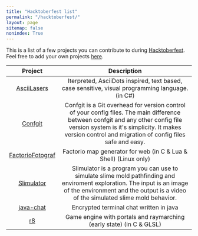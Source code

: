 ```yaml
---
title: "Hacktoberfest list"
permalink: "/hacktoberfest/"
layout: page
sitemap: false
nonindex: True
---
```


This is a list of a few projects you can contribute to during [Hacktoberfest](https://hacktoberfest.digitalocean.com/).
Feel free to add your own projects [here](https://github.com/yagarea/blackblog/blob/master/hacktoberfest.md).

| Project | Description |
|:-------:|:-----------:|
| [AsciiLasers](https://github.com/ProkopRandacek/asciiLasers) 		| Iterpreted, AsciiDots inspired, text based, case sensitive, visual programming language. (in C#) |
| [Confgit](https://github.com/yagarea/confgit) 					| Confgit is a Git overhead for version control of your config files. The main difference between confgit and any other config file version system is it's simplicity. It makes version control and migration of config files safe and easy. |
| [FactorioFotograf](https://github.com/ProkopRandacek/FactorioFotograf) | Factorio map generator for web (in C & Lua & Shell) (Linux only) |
| [Slimulator](https://github.com/yagarea/Slimulator) | Slimulator is a program you can use to simulate slime mold pathfinding and enviroment exploration. The input is an image of the environment and the output is a video of the simulated slime mold behavior. |
| [java-chat](https://github.com/yagarea/java-chat) | Encrypted terminal chat written in java |
| [r8](https://github.com/ProkopRandacek/r8) | Game engine with portals and raymarching (early state) (in C & GLSL) |
